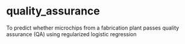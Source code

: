 # quality_assurance
To predict whether microchips from a fabrication plant passes quality assurance (QA) using regularized logistic regression
